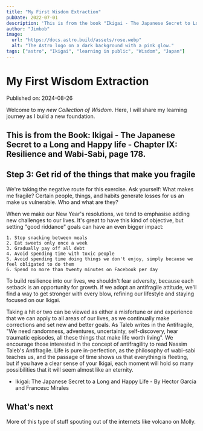 ```yaml
---
title: "My First Wisdom Extraction"
pubDate: 2022-07-01
description: 'This is from the book "Ikigai - The Japanese Secret to Long and Happy Life." '
author: "Jimbob"
image:
  url: "https://docs.astro.build/assets/rose.webp"
  alt: "The Astro logo on a dark background with a pink glow."
tags: ["astro", "Ikigai", "learning in public", "Wisdom", "Japan"]
---
```


# My First Wisdom Extraction

Published on: 2024-08-26

Welcome to my _new Collection of Wisdom_. Here, I will share my learning journey as I build a new foundation.

## This is from the Book: Ikigai - The Japanese Secret to a Long and Happy life - Chapter IX: Resilience and Wabi-Sabi, page 178.

## Step 3: Get rid of the things that make you fragile

We're taking the negative route for this exercise. Ask yourself: What makes me fragile? Certain people, things, and habits generate losses for us an make us vulnerable. Who and what are they?

When we make our New Year's resolutions, we tend to emphasise adding new challenges to our lives. It's great to have this kind of objective, but setting "good riddance" goals can have an even bigger impact:

    1. Stop snacking between meals
    2. Eat sweets only once a week
    3. Gradually pay off all debt
    4. Avoid spending time with toxic people
    5. Avoid spending time doing things we don't enjoy, simply because we feel obligated to do them
    6. Spend no more than twenty minutes on Facebook per day

To build resilience into our lives, we shouldn't fear adversity, because each setback is an opportunity for growth.
if we adopt an antifragile attitude, we'll find a way to get stronger with every blow, refining our lifestyle and staying focused on our Ikigai.

Taking a hit or two can be viewed as either a misfortune or and experience that we can apply to all areas of our lives, as we continually make corrections and set new and better goals.
As Taleb writes in the Antifragile, "We need randomness, adventures, uncertainty, self-discovery, hear traumatic episodes, all these things that make life worth living". We encourage those interested in the concept of antifragility to read Nassim Taleb's Antifragile.
Life is pure in-perfection, as the philosophy of wabi-sabi teaches us, and the passage of time shows us that everything is fleeting, but if you have a clear sense of your Ikigai, each moment will hold so many possibilities that it will seem almost like an eternity.

- Ikigai: The Japanese Secret to a Long and Happy Life - By Hector Garcia and Francesc Mirales

## What's next

More of this type of stuff spouting out of the internets like volcano on Molly.
